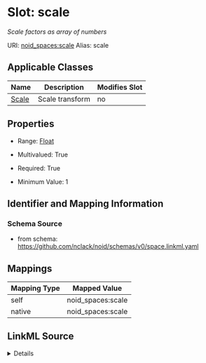 

# Slot: scale 


_Scale factors as array of numbers_





URI: [noid_spaces:scale](https://github.com/nclack/noid/schemas/space.v0.context.jsonldscale)
Alias: scale

<!-- no inheritance hierarchy -->





## Applicable Classes

| Name | Description | Modifies Slot |
| --- | --- | --- |
| [Scale](Scale.md) | Scale transform |  no  |







## Properties

* Range: [Float](Float.md)

* Multivalued: True

* Required: True

* Minimum Value: 1





## Identifier and Mapping Information







### Schema Source


* from schema: https://github.com/nclack/noid/schemas/v0/space.linkml.yaml




## Mappings

| Mapping Type | Mapped Value |
| ---  | ---  |
| self | noid_spaces:scale |
| native | noid_spaces:scale |




## LinkML Source

<details>
```yaml
name: scale
description: Scale factors as array of numbers
from_schema: https://github.com/nclack/noid/schemas/v0/space.linkml.yaml
rank: 1000
list_elements_ordered: true
alias: scale
owner: Scale
domain_of:
- Scale
range: float
required: true
multivalued: true
minimum_value: 1

```
</details>